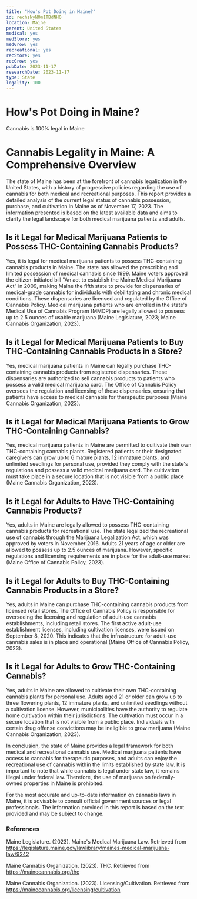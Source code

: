 ```yaml
---
title: "How's Pot Doing in Maine?"
id: rechsNyNOm1TBdNH0
location: Maine
parent: United States
medical: yes
medStore: yes
medGrow: yes
recreational: yes
recStore: yes
recGrow: yes
pubDate: 2023-11-17
researchDate: 2023-11-17
type: State
legality: 100
---
```


# How's Pot Doing in Maine?

<p class="howsit">Cannabis is 100% legal in Maine</p>

# Cannabis Legality in Maine: A Comprehensive Overview

The state of Maine has been at the forefront of cannabis legalization in the United States, with a history of progressive policies regarding the use of cannabis for both medical and recreational purposes. This report provides a detailed analysis of the current legal status of cannabis possession, purchase, and cultivation in Maine as of November 17, 2023. The information presented is based on the latest available data and aims to clarify the legal landscape for both medical marijuana patients and adults.

## Is it Legal for Medical Marijuana Patients to Possess THC-Containing Cannabis Products?

Yes, it is legal for medical marijuana patients to possess THC-containing cannabis products in Maine. The state has allowed the prescribing and limited possession of medical cannabis since 1999. Maine voters approved the citizen-initiated bill "An act to establish the Maine Medical Marijuana Act" in 2009, making Maine the fifth state to provide for dispensaries of medical-grade cannabis for individuals with debilitating and chronic medical conditions. These dispensaries are licensed and regulated by the Office of Cannabis Policy. Medical marijuana patients who are enrolled in the state's Medical Use of Cannabis Program (MMCP) are legally allowed to possess up to 2.5 ounces of usable marijuana (Maine Legislature, 2023; Maine Cannabis Organization, 2023).

## Is it Legal for Medical Marijuana Patients to Buy THC-Containing Cannabis Products in a Store?

Yes, medical marijuana patients in Maine can legally purchase THC-containing cannabis products from registered dispensaries. These dispensaries are authorized to sell cannabis products to patients who possess a valid medical marijuana card. The Office of Cannabis Policy oversees the regulation and licensing of these dispensaries, ensuring that patients have access to medical cannabis for therapeutic purposes (Maine Cannabis Organization, 2023).

## Is it Legal for Medical Marijuana Patients to Grow THC-Containing Cannabis?

Yes, medical marijuana patients in Maine are permitted to cultivate their own THC-containing cannabis plants. Registered patients or their designated caregivers can grow up to 6 mature plants, 12 immature plants, and unlimited seedlings for personal use, provided they comply with the state's regulations and possess a valid medical marijuana card. The cultivation must take place in a secure location that is not visible from a public place (Maine Cannabis Organization, 2023).

## Is it Legal for Adults to Have THC-Containing Cannabis Products?

Yes, adults in Maine are legally allowed to possess THC-containing cannabis products for recreational use. The state legalized the recreational use of cannabis through the Marijuana Legalization Act, which was approved by voters in November 2016. Adults 21 years of age or older are allowed to possess up to 2.5 ounces of marijuana. However, specific regulations and licensing requirements are in place for the adult-use market (Maine Office of Cannabis Policy, 2023).

## Is it Legal for Adults to Buy THC-Containing Cannabis Products in a Store?

Yes, adults in Maine can purchase THC-containing cannabis products from licensed retail stores. The Office of Cannabis Policy is responsible for overseeing the licensing and regulation of adult-use cannabis establishments, including retail stores. The first active adult-use establishment licenses, including cultivation licenses, were issued on September 8, 2020. This indicates that the infrastructure for adult-use cannabis sales is in place and operational (Maine Office of Cannabis Policy, 2023).

## Is it Legal for Adults to Grow THC-Containing Cannabis?

Yes, adults in Maine are allowed to cultivate their own THC-containing cannabis plants for personal use. Adults aged 21 or older can grow up to three flowering plants, 12 immature plants, and unlimited seedlings without a cultivation license. However, municipalities have the authority to regulate home cultivation within their jurisdictions. The cultivation must occur in a secure location that is not visible from a public place. Individuals with certain drug offense convictions may be ineligible to grow marijuana (Maine Cannabis Organization, 2023).

In conclusion, the state of Maine provides a legal framework for both medical and recreational cannabis use. Medical marijuana patients have access to cannabis for therapeutic purposes, and adults can enjoy the recreational use of cannabis within the limits established by state law. It is important to note that while cannabis is legal under state law, it remains illegal under federal law. Therefore, the use of marijuana on federally-owned properties in Maine is prohibited.

For the most accurate and up-to-date information on cannabis laws in Maine, it is advisable to consult official government sources or legal professionals. The information provided in this report is based on the text provided and may be subject to change.

### References

Maine Legislature. (2023). Maine's Medical Marijuana Law. Retrieved from https://legislature.maine.gov/lawlibrary/maines-medical-marijuana-law/9242

Maine Cannabis Organization. (2023). THC. Retrieved from https://mainecannabis.org/thc

Maine Cannabis Organization. (2023). Licensing/Cultivation. Retrieved from https://mainecannabis.org/licensing/cultivation

